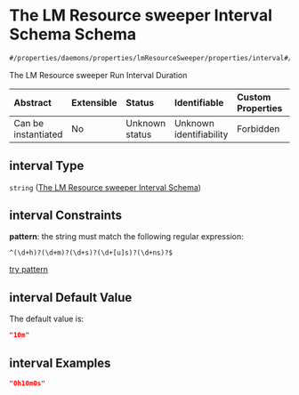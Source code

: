 # The LM Resource sweeper Interval Schema Schema

```txt
#/properties/daemons/properties/lmResourceSweeper/properties/interval#/properties/daemons/properties/lmResourceSweeper/properties/interval
```

The LM Resource sweeper Run Interval Duration

| Abstract            | Extensible | Status         | Identifiable            | Custom Properties | Additional Properties | Access Restrictions | Defined In                                                        |
| :------------------ | :--------- | :------------- | :---------------------- | :---------------- | :-------------------- | :------------------ | :---------------------------------------------------------------- |
| Can be instantiated | No         | Unknown status | Unknown identifiability | Forbidden         | Allowed               | none                | [values.schema.json\*](values.schema.json "open original schema") |

## interval Type

`string` ([The LM Resource sweeper Interval Schema](values-properties-the-argus-daemon-configurations-schema-properties-the-lm-resource-sweeper-configurations-schema-properties-the-lm-resource-sweeper-interval-schema.md))

## interval Constraints

**pattern**: the string must match the following regular expression:&#x20;

```regexp
^(\d+h)?(\d+m)?(\d+s)?(\d+[u]s)?(\d+ns)?$
```

[try pattern](https://regexr.com/?expression=%5E\(%5Cd%2Bh\)%3F\(%5Cd%2Bm\)%3F\(%5Cd%2Bs\)%3F\(%5Cd%2B%5Bu%5Ds\)%3F\(%5Cd%2Bns\)%3F%24 "try regular expression with regexr.com")

## interval Default Value

The default value is:

```json
"10m"
```

## interval Examples

```json
"0h10m0s"
```
